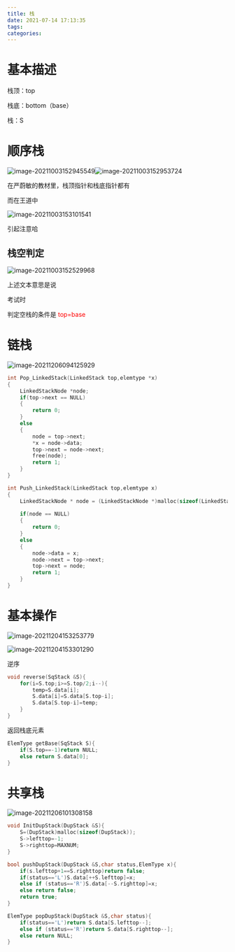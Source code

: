 ```yaml
---
title: 栈
date: 2021-07-14 17:13:35
tags:
categories:
---
```




# 基本描述

栈顶：top

栈底：bottom（base）

栈：S



# 顺序栈

![image-20211003152945549](https://gitee.com/simple_one1/pic/raw/master/image-20211003152945549.png)![image-20211003152953724](https://gitee.com/simple_one1/pic/raw/master/image-20211003152953724.png)



在严蔚敏的教材里，栈顶指针和栈底指针都有



而在王道中

![image-20211003153101541](https://gitee.com/simple_one1/pic/raw/master/image-20211003153101541.png)

引起注意哈

 



## 栈空判定

![image-20211003152529968](https://gitee.com/simple_one1/pic/raw/master/image-20211003152529968.png)

上述文本意思是说

考试时

判定空栈的条件是 <font color=red>top=base</font>





# 链栈

![image-20211206094125929](https://gitee.com/simple_one1/pic/raw/master/image-20211206094125929.png)



```c
int Pop_LinkedStack(LinkedStack top,elemtype *x)
{
	LinkedStackNode *node;
	if(top->next == NULL)
	{
		return 0;
	}
	else
	{
		node = top->next;
		*x = node->data;
		top->next = node->next;
		free(node);
		return 1;
	}
}
```

```c
int Push_LinkedStack(LinkedStack top,elemtype x)
{
	LinkedStackNode * node = (LinkedStackNode *)malloc(sizeof(LinkedStackNode));
 
	if(node == NULL)
	{
		return 0;
	}
	else
	{
		node->data = x;
		node->next = top->next;
		top->next = node;
		return 1;
	}
}
```











# 基本操作

![image-20211204153253779](https://gitee.com/simple_one1/pic/raw/master/image-20211204153253779.png)

![image-20211204153301290](https://gitee.com/simple_one1/pic/raw/master/image-20211204153301290.png) 







逆序

```c
void reverse(SqStack &S){
	for(i=S.top;i>=S.top/2;i--){
		temp=S.data[i];
		S.data[i]=S.data[S.top-i];
		S.data[S.top-i]=temp;
	}
}
```



返回栈底元素

```c
ElemType getBase(SqStack S){
	if(S.top==-1)return NULL;
	else return S.data[0];
}
```







# 共享栈

![image-20211206101308158](https://gitee.com/simple_one1/pic/raw/master/image-20211206101308158.png)



```c
void InitDupStack(DupStack &S){
	S=(DupStack)malloc(sizeof(DupStack));
	S->lefttop=-1;
	S->righttop=MAXNUM;
}
```



```c
bool pushDupStack(DupStack &S,char status,ElemType x){
	if(s.lefttop+1==S.righttop)return false;
	if(status=='L')S.data[++S.lefttop]=x;
	else if (status=='R')S.data[--S.righttop]=x;
	else return false;
	return true;
}
```



```c
ElemType popDupStack(DupStack &S,char status){
	if(status=='L')return S.data[S.lefttop--];
	else if (status=='R')return S.data[S.righttop--];
	else return NULL;
}
```



